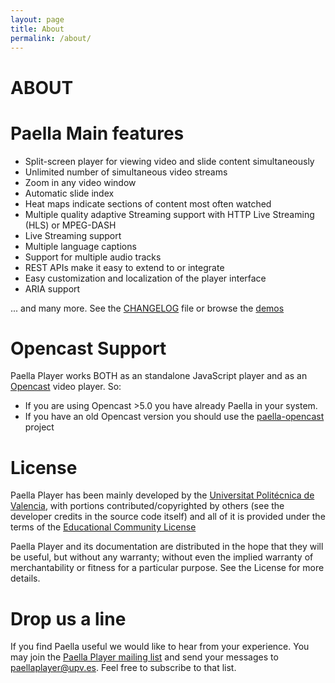 ```yaml
---
layout: page
title: About
permalink: /about/
---
```


ABOUT
=========


# Paella Main features

- Split-screen player for viewing video and slide content simultaneously
- Unlimited number of simultaneous video streams
- Zoom in any video window
- Automatic slide index
- Heat maps indicate sections of content most often watched
- Multiple quality adaptive Streaming support with HTTP Live Streaming (HLS) or MPEG-DASH
- Live Streaming support
- Multiple language captions
- Support for multiple audio tracks
- REST APIs make it easy to extend to or integrate
- Easy customization and localization of the player interface
- ARIA support

... and many more. See the [CHANGELOG](https://github.com/polimediaupv/paella/blob/develop/CHANGELOG) file or browse the [demos](demos)


# Opencast Support

Paella Player works BOTH as an standalone JavaScript player and as an [Opencast](http://opencast.org/) video player. So:
  - If you are using Opencast >5.0 you have already Paella in your system. 
  - If you have an old Opencast version you should use the [paella-opencast](https://github.com/polimediaupv/paella-opencast) project  

# License

Paella Player has been mainly developed by the [Universitat Politécnica de Valencia](http://www.upv.es),
with portions contributed/copyrighted by others (see the developer credits in the source code itself)
and all of it is provided under the terms of the [Educational Community License](../license)

Paella Player and its documentation are distributed in the hope that they will be useful,
but without any warranty; without even the implied warranty of merchantability or fitness for 
a particular purpose. See the License for more details.

# Drop us a line

If you find Paella useful we would like to hear from your experience. You may join the [Paella Player mailing list](https://listas.upv.es/mailman/listinfo/paellaplayer) and 
send your messages to [paellaplayer@upv.es](mailto:paellaplayer@upv.es). Feel free to subscribe to that list. 
